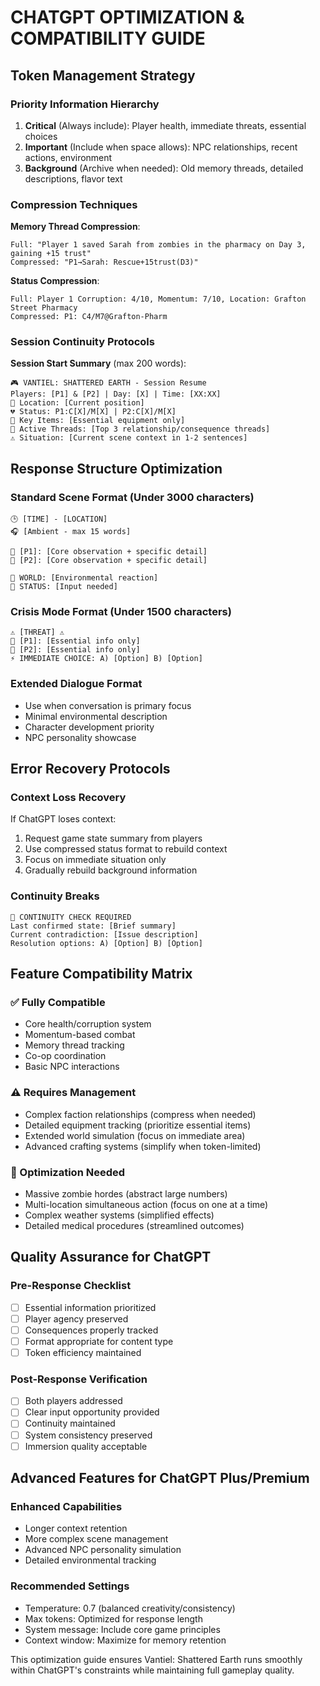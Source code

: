 
# CHATGPT OPTIMIZATION & COMPATIBILITY GUIDE

## Token Management Strategy

### Priority Information Hierarchy
1. **Critical** (Always include): Player health, immediate threats, essential choices
2. **Important** (Include when space allows): NPC relationships, recent actions, environment
3. **Background** (Archive when needed): Old memory threads, detailed descriptions, flavor text

### Compression Techniques
**Memory Thread Compression**:
```
Full: "Player 1 saved Sarah from zombies in the pharmacy on Day 3, gaining +15 trust"
Compressed: "P1→Sarah: Rescue+15trust(D3)"
```

**Status Compression**:
```
Full: Player 1 Corruption: 4/10, Momentum: 7/10, Location: Grafton Street Pharmacy
Compressed: P1: C4/M7@Grafton-Pharm
```

### Session Continuity Protocols
**Session Start Summary** (max 200 words):
```
🎮 VANTIEL: SHATTERED EARTH - Session Resume
Players: [P1] & [P2] | Day: [X] | Time: [XX:XX]
📍 Location: [Current position]
💔 Status: P1:C[X]/M[X] | P2:C[X]/M[X]
🎒 Key Items: [Essential equipment only]
🧠 Active Threads: [Top 3 relationship/consequence threads]
⚠️ Situation: [Current scene context in 1-2 sentences]
```

## Response Structure Optimization

### Standard Scene Format (Under 3000 characters)
```
🕒 [TIME] - [LOCATION]
🎧 [Ambient - max 15 words]

🔹 [P1]: [Core observation + specific detail]
🔹 [P2]: [Core observation + specific detail]

🧠 WORLD: [Environmental reaction]
📍 STATUS: [Input needed]
```

### Crisis Mode Format (Under 1500 characters)
```
⚠️ [THREAT] ⚠️
🔹 [P1]: [Essential info only]
🔹 [P2]: [Essential info only]
⚡ IMMEDIATE CHOICE: A) [Option] B) [Option]
```

### Extended Dialogue Format
- Use when conversation is primary focus
- Minimal environmental description
- Character development priority
- NPC personality showcase

## Error Recovery Protocols

### Context Loss Recovery
If ChatGPT loses context:
1. Request game state summary from players
2. Use compressed status format to rebuild context
3. Focus on immediate situation only
4. Gradually rebuild background information

### Continuity Breaks
```
🔄 CONTINUITY CHECK REQUIRED
Last confirmed state: [Brief summary]
Current contradiction: [Issue description]
Resolution options: A) [Option] B) [Option]
```

## Feature Compatibility Matrix

### ✅ Fully Compatible
- Core health/corruption system
- Momentum-based combat
- Memory thread tracking
- Co-op coordination
- Basic NPC interactions

### ⚠️ Requires Management
- Complex faction relationships (compress when needed)
- Detailed equipment tracking (prioritize essential items)
- Extended world simulation (focus on immediate area)
- Advanced crafting systems (simplify when token-limited)

### 🔧 Optimization Needed
- Massive zombie hordes (abstract large numbers)
- Multi-location simultaneous action (focus on one at a time)
- Complex weather systems (simplified effects)
- Detailed medical procedures (streamlined outcomes)

## Quality Assurance for ChatGPT

### Pre-Response Checklist
- [ ] Essential information prioritized
- [ ] Player agency preserved
- [ ] Consequences properly tracked
- [ ] Format appropriate for content type
- [ ] Token efficiency maintained

### Post-Response Verification
- [ ] Both players addressed
- [ ] Clear input opportunity provided
- [ ] Continuity maintained
- [ ] System consistency preserved
- [ ] Immersion quality acceptable

## Advanced Features for ChatGPT Plus/Premium

### Enhanced Capabilities
- Longer context retention
- More complex scene management
- Advanced NPC personality simulation
- Detailed environmental tracking

### Recommended Settings
- Temperature: 0.7 (balanced creativity/consistency)
- Max tokens: Optimized for response length
- System message: Include core game principles
- Context window: Maximize for memory retention

This optimization guide ensures Vantiel: Shattered Earth runs smoothly within ChatGPT's constraints while maintaining full gameplay quality.
